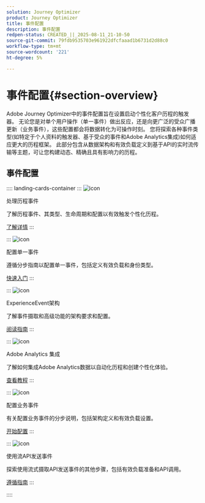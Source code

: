 ```yaml
---
solution: Journey Optimizer
product: Journey Optimizer
title: 事件配置
description: 事件配置
redpen-status: CREATED_||_2025-08-11_21-10-50
source-git-commit: 79fdb9535703e961922dfcfaaad1b6731d2d88c0
workflow-type: tm+mt
source-wordcount: '221'
ht-degree: 5%

---
```



# 事件配置{#section-overview}

Adobe Journey Optimizer中的事件配置旨在设置启动个性化客户历程的触发器。 无论您是对单个用户操作（单一事件）做出反应，还是向更广泛的受众广播更新（业务事件），这些配置都会将数据转化为可操作时刻。 您将探索各种事件类型(如特定于个人资料的触发器、基于受众的事件和Adobe Analytics集成)如何适应更大的历程框架。 此部分包含从数据架构和有效负载定义到基于API的实时流传输等主题，可让您构建动态、精确且具有影响力的历程。

## 事件配置

:::: landing-cards-container
:::
![icon](https://cdn.experienceleague.adobe.com/icons/book.svg)

处理历程事件

了解历程事件、其类型、生命周期和配置以有效触发个性化历程。

[了解详情](../using/event/about-events.md)
:::

:::
![icon](https://cdn.experienceleague.adobe.com/icons/circle-play.svg)

配置单一事件

遵循分步指南以配置单一事件，包括定义有效负载和身份类型。

[快速入门](../using/event/about-creating.md)
:::

:::
![icon](https://cdn.experienceleague.adobe.com/icons/code-branch.svg)

ExperienceEvent架构

了解事件摄取和高级功能的架构要求和配置。

[阅读指南](../using/event/experience-event-schema.md)
:::

:::
![icon](https://cdn.experienceleague.adobe.com/icons/chart-line.svg)

Adobe Analytics 集成

了解如何集成Adobe Analytics数据以自动化历程和创建个性化体验。

[查看教程](../using/event/about-analytics.md)
:::

:::
![icon](https://cdn.experienceleague.adobe.com/icons/list-check.svg)

配置业务事件

有关配置业务事件的分步说明，包括架构定义和有效负载设置。

[开始配置](../using/event/about-creating-business.md)
:::

:::
![icon](https://cdn.experienceleague.adobe.com/icons/gear.svg)

使用流API发送事件

探索使用流式摄取API发送事件的其他步骤，包括有效负载准备和API调用。

[遵循指南](../using/event/additional-steps-to-send-events-to-journey.md)
:::

::::
